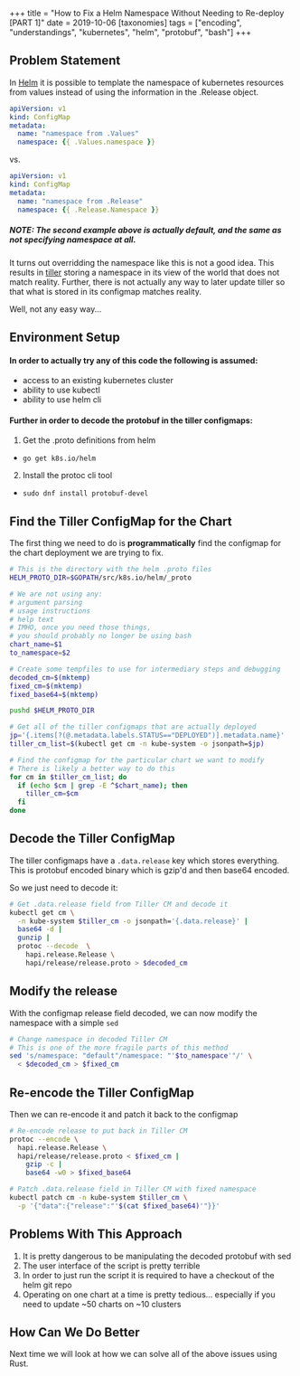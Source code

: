+++
title = "How to Fix a Helm Namespace Without Needing to Re-deploy [PART 1]"
date = 2019-10-06
[taxonomies]
tags = ["encoding", "understandings", "kubernetes", "helm", "protobuf", "bash"]
+++

## Problem Statement

In [Helm][helm] it is possible to template the namespace of kubernetes resources from values instead of using the information in the .Release object.

```yaml
apiVersion: v1
kind: ConfigMap
metadata:
  name: "namespace from .Values"
  namespace: {{ .Values.namespace }}
```
vs.
```yaml
apiVersion: v1
kind: ConfigMap
metadata:
  name: "namespace from .Release"
  namespace: {{ .Release.Namespace }}
```

##### NOTE: The second example above is actually default, and the same as not specifying namespace at all.

It turns out overridding the namespace like this is not a good idea. This results in [tiller][tiller] storing a namespace in its view of the world that does not match reality. Further, there is not actually any way to later update tiller so that what is stored in its configmap matches reality.

Well, not any easy way...

## Environment Setup

#### In order to actually try any of this code the following is assumed:
- access to an existing kubernetes cluster
- ability to use kubectl
- ability to use helm cli

#### Further in order to decode the protobuf in the tiller configmaps:
1. Get the .proto definitions from helm

  - `go get k8s.io/helm`

2. Install the protoc cli tool

  - `sudo dnf install protobuf-devel`

## Find the Tiller ConfigMap for the Chart

The first thing we need to do is **programmatically** find the configmap for the chart deployment we are trying to fix.

```bash
# This is the directory with the helm .proto files
HELM_PROTO_DIR=$GOPATH/src/k8s.io/helm/_proto

# We are not using any:
# argument parsing
# usage instructions
# help text
# IMHO, once you need those things,
# you should probably no longer be using bash
chart_name=$1
to_namespace=$2

# Create some tempfiles to use for intermediary steps and debugging
decoded_cm=$(mktemp)
fixed_cm=$(mktemp)
fixed_base64=$(mktemp)

pushd $HELM_PROTO_DIR

# Get all of the tiller configmaps that are actually deployed
jp='{.items[?(@.metadata.labels.STATUS=="DEPLOYED")].metadata.name}'
tiller_cm_list=$(kubectl get cm -n kube-system -o jsonpath=$jp)

# Find the configmap for the particular chart we want to modify
# There is likely a better way to do this
for cm in $tiller_cm_list; do
  if (echo $cm | grep -E ^$chart_name); then
    tiller_cm=$cm
  fi
done
```
## Decode the Tiller ConfigMap

The tiller configmaps have a `.data.release` key which stores everything. This is protobuf encoded binary which is gzip'd and then base64 encoded.

So we just need to decode it:

```bash
# Get .data.release field from Tiller CM and decode it
kubectl get cm \
  -n kube-system $tiller_cm -o jsonpath='{.data.release}' |
  base64 -d |
  gunzip |
  protoc --decode  \
    hapi.release.Release \
    hapi/release/release.proto > $decoded_cm
```

## Modify the release
With the configmap release field decoded, we can now modify the namespace with a simple `sed`
```bash
# Change namespace in decoded Tiller CM
# This is one of the more fragile parts of this method
sed 's/namespace: "default"/namespace: "'$to_namespace'"/' \
  < $decoded_cm > $fixed_cm
```

## Re-encode the Tiller ConfigMap
Then we can re-encode it and patch it back to the configmap
```bash
# Re-encode release to put back in Tiller CM
protoc --encode \
  hapi.release.Release \
  hapi/release/release.proto < $fixed_cm |
    gzip -c |
    base64 -w0 > $fixed_base64

# Patch .data.release field in Tiller CM with fixed namespace
kubectl patch cm -n kube-system $tiller_cm \
  -p '{"data":{"release":"'$(cat $fixed_base64)'"}}'
```
## Problems With This Approach

1. It is pretty dangerous to be manipulating the decoded protobuf with sed
2. The user interface of the script is pretty terrible
3. In order to just run the script it is required to have a checkout of the helm git repo
4. Operating on one chart at a time is pretty tedious... especially if you need to update ~50 charts on ~10 clusters

## How Can We Do Better

Next time we will look at how we can solve all of the above issues using Rust.

[helm]: https://github.com/helm/helm
[tiller]: https://helm.sh/docs/using_helm/#installing-tiller